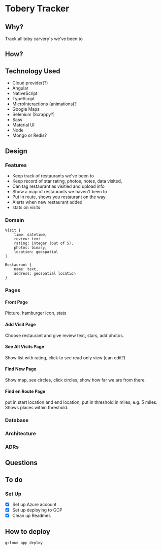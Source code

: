 # Tobery Tracker

## Why?
Track all toby carvery's we've been to

## How?

## Technology Used
- Cloud provider(?)
- Angular
- NativeScript
- TypeScript
- MicroInteractions (animations)?
- Google Maps
- Selenium (Scrappy?)
- Sass
- Material UI
- Node
- Mongo or Redis?

## Design

### Features
- Keep track of restaurants we've been to
- Keep record of star rating, photos, notes, data visited,
- Can tag restaurant as visitied and upload info
- Show a map of restaurants we haven't been to
- Put in route, shows you restaurant on the way
- Alerts when new restaurant added
- stats on visits

### Domain
```
Visit {
    time: datetime,
    review: text
    rating: integer (out of 5),
    photos: binary,
    location: geospatial
}
```

```
Restaurant {
    name: text,
    address: geospatial location
}
```

### Pages

#### Front Page
Picture, hamburger icon, stats

#### Add Visit Page
Choose restaurant and give review text, stars, add photos.

#### See All Visits Page
Show list with rating, click to see read only view (can edit?)

#### Find New Page
Show map, see circles, click circles, show how far we are from there.

#### Find en Route Page
put in start location and end location, put in threshold in miles, e.g. 5 miles. Shows places within threshold.

### Database

### Architecture

### ADRs

## Questions

## To do

### Set Up
- [x] Set up Azure account
- [x] Set up deploying to GCP
- [x] Clean up Readmes

## How to deploy
```
gcloud app deploy
```


